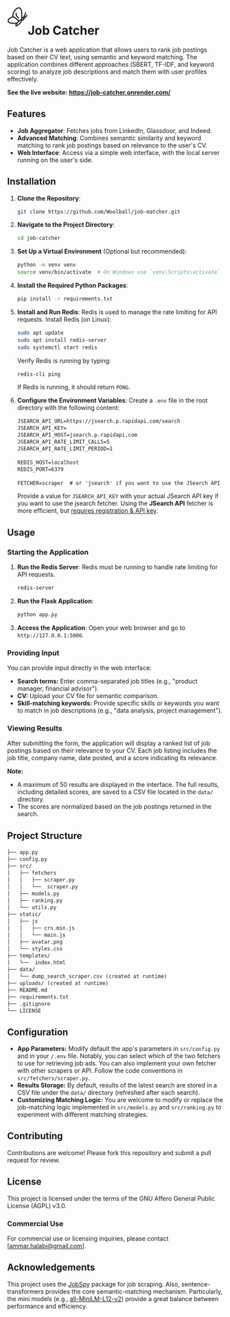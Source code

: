 <div style="float: left;">
   <img src="/static/favicon/favicon-48x48.png">
</div>
<h1>Job Catcher</h1>

Job Catcher is a web application that allows users to rank job postings based on their CV text, using semantic and keyword matching. The application combines different approaches (SBERT, TF-IDF, and keyword scoring) to analyze job descriptions and match them with user profiles effectively.

**See the live website: https://job-catcher.onrender.com/**

## Features
- **Job Aggregator**: Fetches jobs from LinkedIn, Glassdoor, and Indeed.
- **Advanced Matching**: Combines semantic similarity and keyword matching to rank job postings based on relevance to the user's CV.
- **Web Interface**: Access via a simple web interface, with the local server running on the user's side.

## Installation

1. **Clone the Repository**:
    ```bash
    git clone https://github.com/Woolball/job-matcher.git
    ```

2. **Navigate to the Project Directory**:
    ```bash
    cd job-catcher
    ```

3. **Set Up a Virtual Environment** (Optional but recommended):
    ```bash
    python -m venv venv
    source venv/bin/activate  # On Windows use `venv\Scripts\activate`
    ```

4. **Install the Required Python Packages**:
    ```bash
    pip install -r requirements.txt
    ```

5. **Install and Run Redis**:
    Redis is used to manage the rate limiting for API requests. Install Redis (on Linux):

      ```bash
      sudo apt update
      sudo apt install redis-server
      sudo systemctl start redis
      ```

    Verify Redis is running by typing:
    ```bash
    redis-cli ping
    ```
    If Redis is running, it should return `PONG`.
6. **Configure the Environment Variables**:
   Create a `.env` file in the root directory with the following content:

    ```
    JSEARCH_API_URL=https://jsearch.p.rapidapi.com/search
    JSEARCH_API_KEY=
    JSEARCH_API_HOST=jsearch.p.rapidapi.com
    JSEARCH_API_RATE_LIMIT_CALLS=5
    JSEARCH_API_RATE_LIMIT_PERIOD=1

    REDIS_HOST=localhost
    REDIS_PORT=6379

    FETCHER=scraper  # or 'jsearch' if you want to use the JSearch API
    ```

    Provide a value for `JSEARCH_API_KEY` with your actual JSearch API key if you want to use the jsearch fetcher. Using the **JSearch API** fetcher is more efficient, but [requires registration & API key](https://rapidapi.com/letscrape-6bRBa3QguO5/api/jsearch).


## Usage

### Starting the Application

1. **Run the Redis Server**:
    Redis must be running to handle rate limiting for API requests.
    ```bash
    redis-server
    ```

2. **Run the Flask Application**:
      ```bash
      python app.py 
      ```
3. **Access the Application**:
   Open your web browser and go to `http://127.0.0.1:5000`.

### Providing Input
You can provide input directly in the web interface:
- **Search terms:** Enter comma-separated job titles (e.g., "product manager, financial advisor").
- **CV:** Upload your CV file for semantic comparison.
- **Skill-matching keywords:** Provide specific skills or keywords you want to match in job descriptions (e.g., "data analysis, project management").

### Viewing Results
After submitting the form, the application will display a ranked list of job postings based on their relevance to your CV. Each job listing includes the job title, company name, date posted, and a score indicating its relevance.

**Note:**
- A maximum of 50 results are displayed in the interface. The full results, including detailed scores, are saved to a CSV file located in the `data/` directory.
- The scores are normalized based on the job postings returned in the search.

## Project Structure
```
├── app.py
├── config.py
├── src/
│   ├── fetchers
│   │   ├── scraper.py
│   │   └──  scraper.py
│   ├── models.py
│   ├── ranking.py
│   └── utils.py
├── static/
│   ├── js
│   │   ├── crs.min.js
│   │   └── main.js
│   ├── avatar.png
│   └── styles.css
├── templates/
│   └──  index.html
├── data/
│   └── dump_search_scraper.csv (created at runtime)
├── uploads/ (created at runtime)
├── README.md
├── requirements.txt
├── .gitignore
└── LICENSE
```
## Configuration

- **App Parameters:** Modify default the app's parameters in `src/config.py` and in your `/.env` file. Notably, you can select which of the two fetchers to use for retrieving job ads. You can also implement your own fetcher with other scrapers or API. Follow the code conventions in `src/fetchers/scraper.py`.
- **Results Storage:** By default, results of the latest search are stored in a CSV file under the `data/` directory (refreshed after each search).
- **Customizing Matching Logic:** You are welcome to modify or replace the job-matching logic implemented in `src/models.py` and `src/ranking.py` to experiment with different matching strategies.

## Contributing

Contributions are welcome! Please fork this repository and submit a pull request for review.

## License

This project is licensed under the terms of the GNU Affero General Public License (AGPL) v3.0.

### Commercial Use

For commercial use or licensing inquiries, please contact [ammar.halabi@gmail.com].

## Acknowledgements

This project uses the [JobSpy](https://github.com/Bunsly/JobSpy) package for job scraping. Also, sentence-transformers provides the core semantic-matching mechanism. Particularly, the mini models (e.g., [all-MiniLM-L12-v2](https://huggingface.co/sentence-transformers/all-MiniLM-L12-v2)) provide a great balance between performance and efficiency.